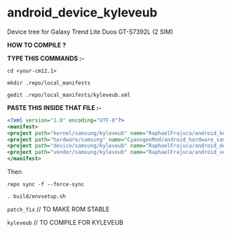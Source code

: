 android_device_kyleveub
======================

Device tree for Galaxy Trend Lite Duos GT-S7392L (2 SIM)

<b>HOW TO COMPILE ?</b>

<b>TYPE THIS COMMANDS :- </b>

`cd <your-cm12.1>`

`mkdir .repo/local_manifests`

`gedit .repo/local_manifests/kyleveub.xml `

<b>PASTE THIS INSIDE THAT FILE :- </b>

```xml
<?xml version="1.0" encoding="UTF-8"?>
<manifest>
<project path="kernel/samsung/kyleveub" name="RaphaelFrajuca/android_kernel_kyleveub" revision="stock" />
<project path="hardware/samsung" name="CyanogenMod/android_hardware_samsung" remote="github" revision="cm-12.1"/>
<project path="device/samsung/kyleveub" name="RaphaelFrajuca/android_device_kyleveub" remote="github" revision="cm-12.1" />
<project path="vendor/samsung/kyleveub" name="RaphaelFrajuca/android_vendor_kyleveub" revision="carbon-kk" />
</manifest>
``` 

Then 

`repo sync -f --force-sync`

`. build/envsetup.sh`

`patch_fix`  // TO MAKE ROM STABLE


`kyleveub`  // TO COMPILE FOR KYLEVEUB
